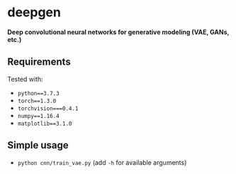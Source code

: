 # deepgen

**Deep convolutional neural networks for generative modeling (VAE, GANs, etc.)**

## Requirements
Tested with:
- `python==3.7.3`
- `torch==1.3.0`
- `torchvision===0.4.1`
- `numpy==1.16.4`
- `matplotlib==3.1.0`

## Simple usage
- `python cnn/train_vae.py` (add `-h` for available arguments)
